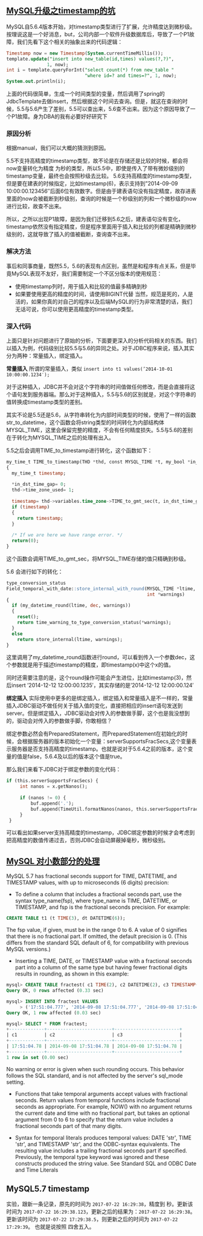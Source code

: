 ## [MySQL升级之timestamp的坑](https://louishust.github.io/mysql/2014/09/05/timestamp-bug)  ##
MySQL自5.6.4版本开始，对timestamp类型进行了扩展，允许精度达到微秒级。按理说这是一个好消息，but，公司内部一个软件升级数据库后，导致了一个P1故障，我们先看下这个相关的抽象出来的代码逻辑：
```SQL
Timestamp now = new Timestamp(System.currentTimeMillis());
template.update("insert into new_table(id,times) values(?,?)",
               1, now);
int i = template.queryForInt("select count(*) from new_table "
                             "where id=? and times=?", 1, now);
System.out.println(i);
```

上面的代码很简单，生成一个时间类型的变量，然后调用了spring的JdbcTemplate去做insert，然后根据这个时间去查询。但是，就这在查询的时候，5.5与5.6产生了差别，5.5可以查出来，5.6查不出来。因为这个原因导致了一个P1故障。身为DBA的我有必要好好研究下

### 原因分析 ###
根据manual，我们可以大概的猜测到原因。

5.5不支持高精度的timestamp类型，故不论是在存储还是比较的时候，都会将now变量转化为精度 为秒的类型，所以5.5中，即使是传入了带有微妙级别的timestamp变量，最终也会按照秒级去比较。 5.6支持高精度的timestamp类型，但是要在建表的时候指定，比如timestamp(6)，表示支持到”2014-09-09 10:00:00.123456″后面6位有效数字。但是由于建表语句没有指定精度，故存进表里面的now会被截断到秒级别，查询的时候是一个秒级别的列和一个微秒级的now进行比较，故查不出来。

所以，之所以出现P1故障，是因为我们迁移到5.6之后，建表语句没有变化，timestamp依然没有指定精度，但是程序里面用于插入和比较的列都是精确到微秒级别的，这就导致了插入的值被截断，查询查不出来。

### 解决方法 ###
事后和同事商量，既然5.5，5.6的表现有点区别，虽然是和程序有点关系，但是毕竟MySQL表现不友好，我们需要制定一个不区分版本的使用规范：
- 使用timestamp列时，用于插入和比较的值最多精确到秒
- 如果要使用更高的精度的时间，请使用BIGINT代替
当然，规范是死的，人是活的，如果你真的对自己的程序以及后端MySQL的行为非常清楚的话，我们无话可说，你可以使用更高精度的timestamp类型。

### 深入代码 ###
上面只是针对问题进行了原始的分析，下面要更深入的分析代码相关的东西。我们以插入为例，代码级别比较5.5与5.6的异同之处。对于JDBC程序来说，插入其实分为两种：常量插入，绑定插入。

**常量插入**
所谓的常量插入，类似 `insert into t1 values(’2014-10-01 10:00:00.1234′);`

对于这种插入，JDBC并不会对这个字符串的时间值做任何修改，而是会直接将这个语句发到服务器端。那么对于这种插入，5.5与5.6的区别就是，对这个字符串的值转换成timestamp类型的差别。

其实不论是5.5还是5.6，从字符串转化为内部时间类型的时候，使用了一样的函数str_to_datetime，这个函数会将string类型的时间转化为内部结构体MYSQL_TIME，这里会保留完整的精度，不会有任何精度损失。5.5与5.6的差别在于转化为MYSQL_TIME之后的处理有出入。

5.5之后会调用TIME_to_timestamp进行转化，这个函数如下：
```SQL
my_time_t TIME_to_timestamp(THD *thd, const MYSQL_TIME *t, my_bool *in_dst_time_gap)
{
  my_time_t timestamp;
 
  *in_dst_time_gap= 0;
  thd->time_zone_used= 1;
 
  timestamp= thd->variables.time_zone->TIME_to_gmt_sec(t, in_dst_time_gap);
  if (timestamp)
  {
    return timestamp;
  }
 
  /* If we are here we have range error. */
  return(0);
}
```
这个函数会调用TIME_to_gmt_sec，将MYSQL_TIME存储的值只精确到秒级。

5.6 会进行如下的转化：
```SQL
type_conversion_status
Field_temporal_with_date::store_internal_with_round(MYSQL_TIME *ltime,
                                                    int *warnings)
{
  if (my_datetime_round(ltime, dec, warnings))
  {
    reset();
    return time_warning_to_type_conversion_status(*warnings);
  }
  else
    return store_internal(ltime, warnings);
}
```
这里调用了my_datetime_round函数进行round，可以看到传入一个参数dec，这个参数就是用于描述timestamp的精度，即timestamp(x)中这个x的值。

同时还需要注意的是，这个round操作可能会产生进位，比如timestamp(3)，然后insert ’2014-12-12 12:00:00.1235′，其实存储的是’2014-12-12 12:00:00.124′

**绑定插入**
实际使用中更多的是绑定插入，绑定插入和常量插入是不一样的，常量插入JDBC驱动不做任何关于插入值的变化，直接把相应的insert语句发送到server。但是绑定插入，JDBC驱动会对传入的参数做手脚，这个也是我没想到的，驱动会对传入的参数做手脚，你敢相信？

绑定参数必然会有PreparedStatement，而PreparedStatement在初始化的时候，会根据服务器的版本初始化一个变量：serverSupportsFracSecs,这个变量表示服务器是否支持高精度的timestamp。也就是说对于5.6.4之前的版本，这个变量的值是false，5.6.4及以后的版本这个值是true。

那么我们来看下JDBC对于绑定参数的变化代码：
```SQL
if (this.serverSupportsFracSecs) {
     int nanos = x.getNanos();
 
     if (nanos != 0) {
         buf.append('.');
         buf.append(TimeUtil.formatNanos(nanos, this.serverSupportsFracSecs, true));
     }
 }
```
可以看出如果server支持高精度的timestamp，JDBC绑定参数的时候才会考虑到把高精度的数值传递过去，否则JDBC会自动屏蔽掉毫秒，微秒级别。

## [MySQL 对小数部分的处理](https://dev.mysql.com/doc/refman/5.7/en/fractional-seconds.html) ##
MySQL 5.7 has fractional seconds support for TIME, DATETIME, and TIMESTAMP values, with up to microseconds (6 digits) precision:

- To define a column that includes a fractional seconds part, use the syntax type_name(fsp), where type_name is TIME, DATETIME, or TIMESTAMP, and fsp is the fractional seconds precision. For example:
```SQL
CREATE TABLE t1 (t TIME(3), dt DATETIME(6));
```
The fsp value, if given, must be in the range 0 to 6. A value of 0 signifies that there is no fractional part. If omitted, the default precision is 0. (This differs from the standard SQL default of 6, for compatibility with previous MySQL versions.)

- Inserting a TIME, DATE, or TIMESTAMP value with a fractional seconds part into a column of the same type but having fewer fractional digits results in rounding, as shown in this example:
```SQL
mysql> CREATE TABLE fractest( c1 TIME(2), c2 DATETIME(2), c3 TIMESTAMP(2) );
Query OK, 0 rows affected (0.33 sec)

mysql> INSERT INTO fractest VALUES
     > ('17:51:04.777', '2014-09-08 17:51:04.777', '2014-09-08 17:51:04.777');
Query OK, 1 row affected (0.03 sec)

mysql> SELECT * FROM fractest;
+-------------+------------------------+------------------------+
| c1          | c2                     | c3                     |
+-------------+------------------------+------------------------+
| 17:51:04.78 | 2014-09-08 17:51:04.78 | 2014-09-08 17:51:04.78 |
+-------------+------------------------+------------------------+
1 row in set (0.00 sec)
```
No warning or error is given when such rounding occurs. This behavior follows the SQL standard, and is not affected by the server's sql_mode setting.

- Functions that take temporal arguments accept values with fractional seconds. Return values from temporal functions include fractional seconds as appropriate. For example, NOW() with no argument returns the current date and time with no fractional part, but takes an optional argument from 0 to 6 to specify that the return value includes a fractional seconds part of that many digits.

- Syntax for temporal literals produces temporal values: DATE 'str', TIME 'str', and TIMESTAMP 'str', and the ODBC-syntax equivalents. The resulting value includes a trailing fractional seconds part if specified. Previously, the temporal type keyword was ignored and these constructs produced the string value. See Standard SQL and ODBC Date and Time Literals

## MySQL5.7 timestamp ##
实验，跟新一条记录，原先的时间为 `2017-07-22 16:29:38`，精度到 秒。更新该时间为 `2017-07-22 16:29:38.123`，更新之后的结果为：`2017-07-22 16:29:38`。更新该时间为 `2017-07-22 17:29:38.5`，则更新之后的时间为 `2017-07-22 17:29:39`。
也就是说按照 四舍五入。

